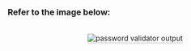### Refer to the image below:

<br/>
<div style="text-align: center;">
    <img src="https://assets.ccbp.in/frontend/content/react-js-hooks/password-validator-output-v0.gif" alt="password validator output" style="max-width:70%;box-shadow:0 2.8px 2.2px rgba(0, 0, 0, 0.12)">
</div>
<br/>
